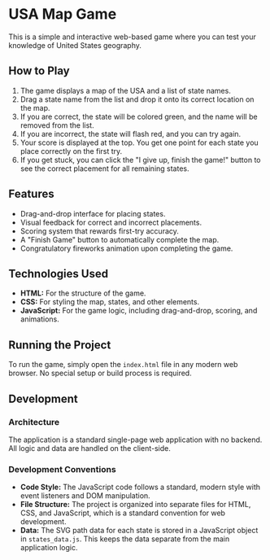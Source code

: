 # USA Map Game

This is a simple and interactive web-based game where you can test your knowledge of United States geography.

## How to Play

1.  The game displays a map of the USA and a list of state names.
2.  Drag a state name from the list and drop it onto its correct location on the map.
3.  If you are correct, the state will be colored green, and the name will be removed from the list.
4.  If you are incorrect, the state will flash red, and you can try again.
5.  Your score is displayed at the top. You get one point for each state you place correctly on the first try.
6.  If you get stuck, you can click the "I give up, finish the game!" button to see the correct placement for all remaining states.

## Features

*   Drag-and-drop interface for placing states.
*   Visual feedback for correct and incorrect placements.
*   Scoring system that rewards first-try accuracy.
*   A "Finish Game" button to automatically complete the map.
*   Congratulatory fireworks animation upon completing the game.

## Technologies Used

*   **HTML:** For the structure of the game.
*   **CSS:** For styling the map, states, and other elements.
*   **JavaScript:** For the game logic, including drag-and-drop, scoring, and animations.

## Running the Project

To run the game, simply open the `index.html` file in any modern web browser. No special setup or build process is required.

## Development

### Architecture

The application is a standard single-page web application with no backend. All logic and data are handled on the client-side.

### Development Conventions

*   **Code Style:** The JavaScript code follows a standard, modern style with event listeners and DOM manipulation.
*   **File Structure:** The project is organized into separate files for HTML, CSS, and JavaScript, which is a standard convention for web development.
*   **Data:** The SVG path data for each state is stored in a JavaScript object in `states_data.js`. This keeps the data separate from the main application logic.
